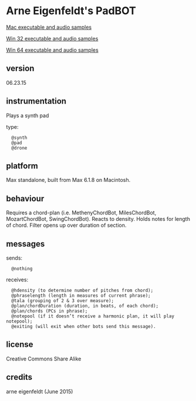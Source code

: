 # Arne Eigenfeldt's PadBOT #

[Mac executable and audio samples](https://www.sfu.ca/musebots/Musebot_Test_Suite/Musebots/Keys_Pads_generators/ae_PadBOT.zip)

[Win 32 executable and audio samples](https://www.sfu.ca/musebots/Musebot_Test_Suite/Musebots_Win32/Keys_Pads_generators/ae_PadBOT_w32.zip)

[Win 64 executable and audio samples](https://www.sfu.ca/musebots/Musebot_Test_Suite/Musebots_Win64/Keys_Pads_generators/ae_PadBOT_w64.zip)

## version ##

06.23.15

## instrumentation ##

Plays a synth pad

type:

      @synth
      @pad
      @drone

## platform ##

Max standalone, built from Max 6.1.8 on Macintosh.

## behaviour ##

Requires a chord-plan (i.e. MethenyChordBot, MilesChordBot, MozartChordBot, SwingChordBot). Reacts to density. Holds notes for length of chord. Filter opens up over duration of section.

## messages ##

sends:

      @nothing

receives:

      @hdensity (to determine number of pitches from chord);
      @phraselength (length in measures of current phrase);
      @tala (grouping of 2 & 3 over measure);
      @plan/chordDuration (duration, in beats, of each chord);
      @plan/chords (PCs in phrase);
      @notepool (if it doesn’t receive a harmonic plan, it will play notepool);
      @exiting (will exit when other bots send this message).

## license ##

Creative Commons Share Alike

## credits ##

arne eigenfeldt (June 2015)
